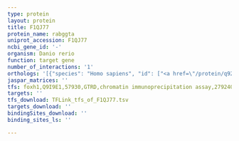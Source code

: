 ```yaml
---
type: protein
layout: protein
title: F1QJ77
protein_name: rabggta
uniprot_accession: F1QJ77
ncbi_gene_id: '-'
organism: Danio rerio
function: target gene
number_of_interactions: '1'
orthologs: '[{"species": "Homo sapiens", "id": ["<a href=\"/protein/q92696\">Q92696</a>"]}, {"species": "Mus musculus", "id": ["<a href=\"/protein/q9jhk4\">Q9JHK4</a>"]}, {"species": "Rattus norvegicus", "id": ["<a href=\"/protein/q08602\">Q08602</a>"]}, {"species": "Drosophila melanogaster", "id": ["<a href=\"/protein/q9vn77\">Q9VN77</a>"]}, {"species": "Caenorhabditis elegans", "id": ["<a href=\"/protein/q9tyy0\">Q9TYY0</a>"]}]'
jaspar_matrices: ''
tfs: foxh1,Q9I9E1,57930,GTRD,chromatin immunoprecipitation assay,27924024%5Buid%5D,No
targets: ''
tfs_download: TFLink_tfs_of_F1QJ77.tsv
targets_download: ''
bindingSites_download: ''
binding_sites_ls: ''

---
```


